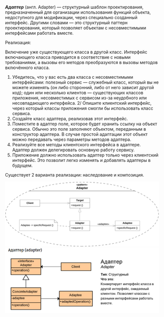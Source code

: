 <b><i>Адаптер</b></i> (англ. Adapter) — структурный шаблон проектирования, предназначенный для организации использования функций объекта, недоступного для модификации, через специально созданный интерфейс. Другими словами — это структурный паттерн проектирования, который позволяет объектам с несовместимыми интерфейсами работать вместе.

Реализация:

Включение уже существующего класса в другой класс. Интерфейс включающего класса приводится в соответствие с новыми требованиями, а вызовы его методов преобразуются в вызовы методов включённого класса.

1. Убедитесь, что у вас есть два класса с несовместимыми интерфейсами:
полезный сервис — служебный класс, который вы не можете изменять (он либо сторонний, либо от него зависит другой код);
один или несколько клиентов — существующих классов приложения, несовместимых с сервисом из-за неудобного или несовпадающего интерфейса.
2/ Опишите клиентский интерфейс, через который классы приложения смогли бы использовать класс сервиса.
3. Создайте класс адаптера, реализовав этот интерфейс.
4. Поместите в адаптер поле, которое будет хранить ссылку на объект сервиса. Обычно это поле заполняют объектом, переданным в конструктор адаптера. В случае простой адаптации этот объект можно передавать через параметры методов адаптера.
5. Реализуйте все методы клиентского интерфейса в адаптере. Адаптер должен делегировать основную работу сервису.
6. Приложение должно использовать адаптер только через клиентский интерфейс. Это позволит легко изменять и добавлять адаптеры в будущем.

Существует 2 варианта реализации: наследование и композиция.

![alt-text](https://github.com/self-harm/java-practice/blob/main/Patterns/Adapter/pics/Adapter_pattern.svg.png)
![alt-text](https://github.com/self-harm/java-practice/blob/main/Patterns/Adapter/pics/adapter.PNG)

